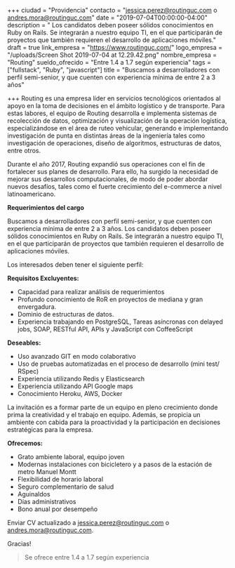 +++
ciudad = "Providencia"
contacto = "jessica.perez@routinguc.com o andres.mora@routinguc.com"
date = "2019-07-04T00:00:00-04:00"
description = " Los candidatos deben poseer sólidos conocimientos en Ruby on Rails. Se integrarán a nuestro equipo TI, en el que participarán de proyectos que también requieren el desarrollo de aplicaciones móviles."
draft = true
link_empresa = "https://www.routinguc.com/"
logo_empresa = "/uploads/Screen Shot 2019-07-04 at 12.29.42.png"
nombre_empresa = "Routing"
sueldo_ofrecido = "Entre 1.4 a 1.7 según experiencia"
tags = ["fullstack", "Ruby", "javascript"]
title = "Buscamos a desarrolladores con perfil semi-senior, y que cuenten con experiencia mínima de entre 2 a 3 años"

+++
Routing es una empresa líder en servicios tecnológicos orientados al apoyo en la toma de decisiones en el ámbito logístico y de transporte. Para estas labores, el equipo de Routing desarrolla e implementa sistemas de recolección de datos, optimización y visualización de la operación logística, especializándose en el área de ruteo vehicular, generando e implementando investigación de punta en distintas áreas de la ingeniería tales como investigación de operaciones, diseño de algoritmos, estructuras de datos, entre otros.

Durante el año 2017, Routing expandió sus operaciones con el fin de fortalecer sus planes de desarrollo. Para ello, ha surgido la necesidad de mejorar sus desarrollos computacionales, de modo de poder abordar nuevos desafíos, tales como el fuerte crecimiento del e-commerce a nivel latinoamericano.

**Requerimientos del cargo**

Buscamos a desarrolladores con perfil semi-senior, y que cuenten con experiencia mínima de entre 2 a 3 años. Los candidatos deben poseer sólidos conocimientos en Ruby on Rails. Se integrarán a nuestro equipo TI, en el que participarán de proyectos que también requieren el desarrollo de aplicaciones móviles.

Los interesados deben tener el siguiente perfil:

**Requisitos Excluyentes:**

* Capacidad para realizar análisis de requerimientos
* Profundo conocimiento de RoR en proyectos de mediana y gran envergadura.
* Dominio de estructuras de datos.
* Experiencia trabajando en PostgreSQL, Tareas asíncronas con delayed jobs, SOAP, RESTful API, APIs y JavaScript con CoffeeScript

**Deseables:**

* Uso avanzado GIT en modo colaborativo
* Uso de pruebas automatizadas en el proceso de desarrollo (mini test/ RSpec)
* Experiencia utilizando Redis y Elasticsearch
* Experiencia utilizando API Google maps
* Conocimiento Heroku, AWS, Docker

La invitación es a formar parte de un equipo en pleno crecimiento donde prima la creatividad y el trabajo en equipo. Además, se propicia un ambiente con cabida para la proactividad y la participación en decisiones estratégicas para la empresa.

**Ofrecemos:**

* Grato ambiente laboral, equipo joven
* Modernas instalaciones con bicicletero y a pasos de la estación de metro Manuel Montt
* Flexibilidad de horario laboral
* Seguro complementario de salud
* Aguinaldos
* Días administrativos
* Bono anual por desempeño

Enviar CV actualizado a [jessica.perez@routinguc.com](mailto:jessica.perez@routinguc.com) o [andres.mora@routinguc.com](mailto:andres.mora@routinguc.com).

Gracias!

> Se ofrece entre 1.4 a 1.7 según experiencia